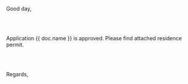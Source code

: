 Good day,

<br><br>

Application {{ doc.name }} is approved. Please find attached residence permit.

<br><br>

Regards,

<br><br>